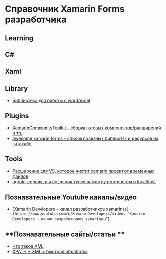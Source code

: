 # Справочник Xamarin Forms разработчика



**Learning**
------------


**C#**
------------


**Xaml**
------------

**Library**
------------
- [Библиотека для работы с word/excel](https://github.com/nissl-lab/npoi/wiki/Getting-Started-with-NPOI "Библиотека для работы с word/excel")

**Plugins**
------------
- [XamarinCommunityToolkit - сборка готовых компонентов/расширений и тп.](https://github.com/xamarin/XamarinCommunityToolkit "XamarinCommunityToolkit - сборка готовых компонентов/расширений и тп.")
- [awesome xamarin forms - список полезных библиотек и ресурсов на гитахабе](https://github.com/jsuarezruiz/awesome-xamarin-forms "Awesome xamarin forms - список полезных библиотек и ресурсов на гитахабе")

**Tools**
------------
- [Расширение для VS, которое чистит xamarin проект от временных файлов ](https://marketplace.visualstudio.com/items?itemName=Sameerk.BruteClean "Расширение для VS, которое чистит xamarin проект от временных файлов ")
- [ngrok- сервис для создания туннеля между интернетом и localhost](https://ngrok.com "ngrok- сервис для создания туннеля между интернетом и localhost")

**Познавательные Youtube каналы/видео**
------------
- [Xamarin Developers - канал разработчиков xamarin`аa](https://www.youtube.com/c/XamarinDevelopers/videos "Xamarin Developers - канал разработчиков xamarin`аa")

**Познавательные сайты/статьи **
------------

- [Что такое XML](https://habr.com/ru/post/524288/ "Что такое XML")
- [XPATH + XML = быстрая обработка](https://habr.com/ru/post/526774/ "XPATH + XML = быстрая обработка")






